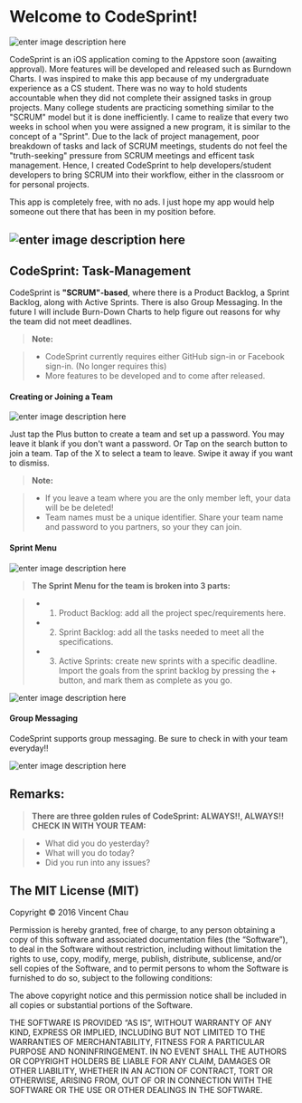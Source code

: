 

Welcome to CodeSprint!
===================
![enter image description here](http://i558.photobucket.com/albums/ss26/vincent_chau1/icon%20copy_zpszyuiw3h7.jpg)

CodeSprint is an iOS application coming to the Appstore soon (awaiting approval). More features will be developed and released such as Burndown Charts. I was inspired to make this app because of my undergraduate experience as a CS student. There was no way to hold students accountable when they did not complete their assigned tasks in group projects. Many college students are practicing something similar to the "SCRUM" model but it is done inefficiently. I came to realize that every two weeks in school when you were assigned a new program, it is similar to the concept of a "Sprint". Due to the lack of project management, poor breakdown of tasks and lack of SCRUM meetings, students do not feel the "truth-seeking" pressure from SCRUM meetings and efficent task management. Hence, I created CodeSprint to help developers/student developers to bring SCRUM into their workflow, either in the classroom or for personal projects.

This app is completely free, with no ads. I just hope my app would help someone out there that has been in my position before. 

![enter image description here](http://i558.photobucket.com/albums/ss26/vincent_chau1/newhome_zpsm2ni75dm.jpg)
----------


CodeSprint: Task-Management
-------------

CodeSprint is **"SCRUM"-based**, where there is a Product Backlog, a Sprint Backlog, along with Active Sprints. There is also Group Messaging. In the future I will include Burn-Down Charts to help figure out reasons for why the team did not meet deadlines. 

> **Note:**

> - CodeSprint currently requires either GitHub sign-in or Facebook sign-in. (No longer requires this)
> - More features to be developed and to come after released.

#### <i class="icon-file"></i> Creating or Joining a Team
![enter image description here](http://i558.photobucket.com/albums/ss26/vincent_chau1/CSMenu1_zpsbk00qzyi.jpg)

Just tap the Plus button to create a team and set up a password. You may leave it blank if you don't want a password. Or Tap on the search button to join a team. Tap of the X to select a team to leave. 
Swipe it away if you want to dismiss.
> **Note:**

> - If you leave a team where you are the only member left, your data will be be deleted!
> - Team names must be a unique identifier. Share your team name and password to you partners, so your they can join.


#### <i class="icon-folder-open"></i> Sprint Menu
![enter image description here](http://i558.photobucket.com/albums/ss26/vincent_chau1/CSMenu2_zpscdnfc4cw.jpg)

> **The Sprint Menu for the team is broken into 3 parts:**

> - 1. Product Backlog: add all the project spec/requirements here.
> - 2. Sprint Backlog: add all the tasks needed to meet all the specifications.
> - 3. Active Sprints: create new sprints with a specific deadline. Import the goals from the sprint backlog by pressing the + button, and mark them as complete as you go.

![enter image description here](http://i558.photobucket.com/albums/ss26/vincent_chau1/CSMenu3_zpstefmoh13.jpg)

#### <i class="icon-pencil"></i> Group Messaging

CodeSprint supports group messaging. Be sure to check in with your team everyday!! 

![enter image description here](http://i558.photobucket.com/albums/ss26/vincent_chau1/CSMenu4_zpsw6u8nzfm.jpg)

Remarks:
--------------------
> **There are three golden rules of CodeSprint: ALWAYS!!, ALWAYS!! CHECK IN WITH YOUR TEAM:**

> - What did you do yesterday?
> - What will you do today?
> - Did you run into any issues?

The MIT License (MIT)
--------------------
Copyright © 2016 Vincent Chau

Permission is hereby granted, free of charge, to any person obtaining a copy of this software and associated documentation files (the “Software”), to deal in the Software without restriction, including without limitation the rights to use, copy, modify, merge, publish, distribute, sublicense, and/or sell copies of the Software, and to permit persons to whom the Software is furnished to do so, subject to the following conditions:

The above copyright notice and this permission notice shall be included in all copies or substantial portions of the Software.

THE SOFTWARE IS PROVIDED “AS IS”, WITHOUT WARRANTY OF ANY KIND, EXPRESS OR IMPLIED, INCLUDING BUT NOT LIMITED TO THE WARRANTIES OF MERCHANTABILITY, FITNESS FOR A PARTICULAR PURPOSE AND NONINFRINGEMENT. IN NO EVENT SHALL THE AUTHORS OR COPYRIGHT HOLDERS BE LIABLE FOR ANY CLAIM, DAMAGES OR OTHER LIABILITY, WHETHER IN AN ACTION OF CONTRACT, TORT OR OTHERWISE, ARISING FROM, OUT OF OR IN CONNECTION WITH THE SOFTWARE OR THE USE OR OTHER DEALINGS IN THE SOFTWARE.
